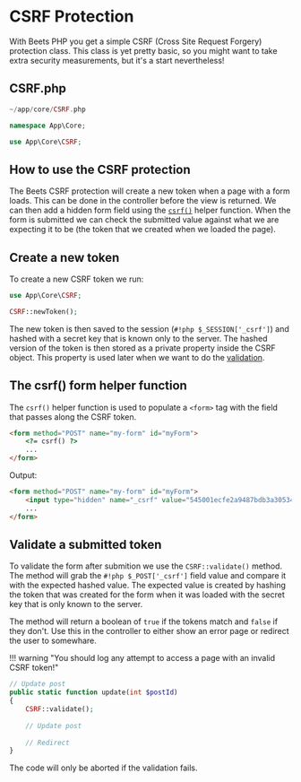 # CSRF Protection

With Beets PHP you get a simple CSRF (Cross Site Request Forgery) protection class. This class is yet pretty basic, so you might want to take extra security measurements, but it's a start nevertheless!

## CSRF.php

```php title="Location"
~/app/core/CSRF.php
```

```php title="Namespace"
namespace App\Core;
```

```php title="Import"
use App\Core\CSRF;
```

## How to use the CSRF protection

The Beets CSRF protection will create a new token when a page with a form loads. This can be done in the controller before the view is returned. We can then add a hidden form field using the [`csrf()`](#the-csrf-form-helper-function) helper function. When the form is submitted we can check the submitted value against what we are expecting it to be (the token that we created when we loaded the page).

## Create a new token

To create a new CSRF token we run:

```php
use App\Core\CSRF;

CSRF::newToken();
```

The new token is then saved to the session (`#!php $_SESSION['_csrf']`) and hashed with a secret key that is known only to the server. The hashed version of the token is then stored as a private property inside the CSRF object. This property is used later when we want to do the [validation](#validate-a-submitted-token).

## The csrf() form helper function

The `csrf()` helper function is used to populate a `<form>` tag with the field that passes along the CSRF token.

```html
<form method="POST" name="my-form" id="myForm">
	<?= csrf() ?>
	...
</form>
```

Output:

```html
<form method="POST" name="my-form" id="myForm">
	<input type="hidden" name="_csrf" value="545001ecfe2a9487bdb3a30534ebcaf9fa72456305863cb2aa3a09afaa6ce524">
	...
</form>
```

## Validate a submitted token

To validate the form after submition we use the `CSRF::validate()` method. The method will grab the `#!php $_POST['_csrf']` field value and compare it with the expected hashed value. The expected value is created by hashing the token that was created for the form when it was loaded with the secret key that is only known to the server.

The method will return a boolean of `true` if the tokens match and `false` if they don't. Use this in the controller to either show an error page or redirect the user to somewhare.

!!! warning "You should log any attempt to access a page with an invalid CSRF token!"

```php
// Update post
public static function update(int $postId)
{
	CSRF::validate();
	
	// Update post
	
	// Redirect
}
```

The code will only be aborted if the validation fails.